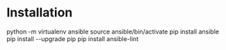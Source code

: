 # Installation
python -m virtualenv ansible
source ansible/bin/activate
pip install ansible
pip install --upgrade pip
pip install ansible-lint